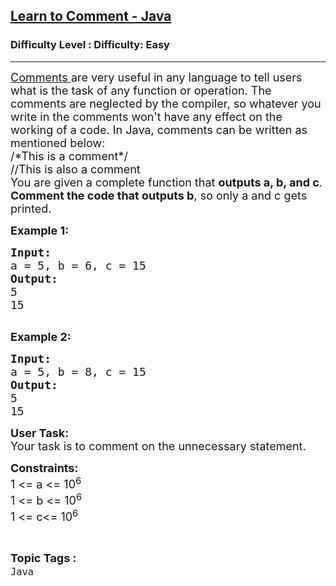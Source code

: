 <h2><a href="https://www.geeksforgeeks.org/problems/learn-to-comment-java/1?page=1&category=Java&difficulty=Basic,Easy&sortBy=submissions">Learn to Comment - Java</a></h2><h3>Difficulty Level : Difficulty: Easy</h3><hr><div class="problems_problem_content__Xm_eO"><p><span style="font-size: 18px;"><a href="https://www.geeksforgeeks.org/comments-in-java/">Comments </a>are very useful in any language to tell users what is the task of any function or operation. The comments are neglected by the compiler, so whatever you write in the comments won't have any effect on the working of a code. In Java, comments can be written as mentioned below:<br>/*This is a comment*/<br>//This is also a comment</span><br><span style="font-size: 18px;">You are given a complete function that <strong>outputs a, b, and c</strong>. <strong>Comment the code that outputs b</strong>, so only a and c gets printed.</span></p>
<p><span style="font-size: 18px;"><strong>Example 1:</strong>&nbsp;</span></p>
<pre><span style="font-size: 18px;"><strong>Input:</strong>
</span><span style="font-size: 18px;">a = 5, b = 6, c = 15</span>
<span style="font-size: 18px;"><strong>Output:</strong>
5
15</span>

</pre>
<p><span style="font-size: 18px;"><strong>Example 2:</strong>&nbsp;</span></p>
<pre><span style="font-size: 18px;"><strong>Input:</strong></span>
<span style="font-size: 18px;">a = 5, b = 8, c = 15</span>
<span style="font-size: 18px;"><strong>Output:</strong>
5
15</span>
</pre>
<p><span style="font-size: 18px;"><strong>User Task: </strong><br>Your task is to comment on the unnecessary statement.</span></p>
<p><span style="font-size: 18px;"><strong>Constraints:</strong><br>1 &lt;= a &lt;= 10<sup>6</sup><br>1 &lt;= b &lt;= 10<sup>6</sup><br>1 &lt;= c&lt;= 10<sup>6</sup></span></p></div><br><p><span style=font-size:18px><strong>Topic Tags : </strong><br><code>Java</code>&nbsp;